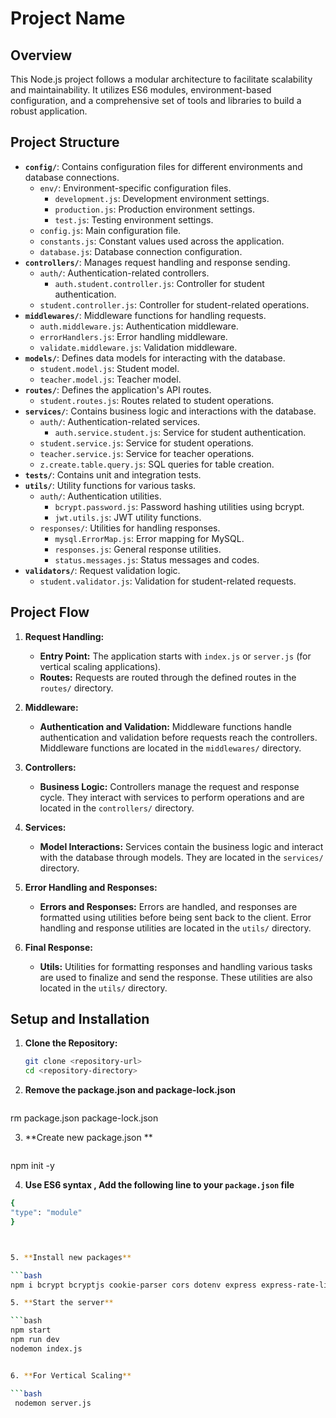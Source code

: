 # Project Name

## Overview

This Node.js project follows a modular architecture to facilitate scalability and maintainability. It utilizes ES6 modules, environment-based configuration, and a comprehensive set of tools and libraries to build a robust application.

## Project Structure

- **`config/`**: Contains configuration files for different environments and database connections.
  - `env/`: Environment-specific configuration files.
    - `development.js`: Development environment settings.
    - `production.js`: Production environment settings.
    - `test.js`: Testing environment settings.
  - `config.js`: Main configuration file.
  - `constants.js`: Constant values used across the application.
  - `database.js`: Database connection configuration.
- **`controllers/`**: Manages request handling and response sending.
  - `auth/`: Authentication-related controllers.
    - `auth.student.controller.js`: Controller for student authentication.
  - `student.controller.js`: Controller for student-related operations.
- **`middlewares/`**: Middleware functions for handling requests.
  - `auth.middleware.js`: Authentication middleware.
  - `errorHandlers.js`: Error handling middleware.
  - `validate.middleware.js`: Validation middleware.
- **`models/`**: Defines data models for interacting with the database.
  - `student.model.js`: Student model.
  - `teacher.model.js`: Teacher model.
- **`routes/`**: Defines the application's API routes.
  - `student.routes.js`: Routes related to student operations.
- **`services/`**: Contains business logic and interactions with the database.
  - `auth/`: Authentication-related services.
    - `auth.service.student.js`: Service for student authentication.
  - `student.service.js`: Service for student operations.
  - `teacher.service.js`: Service for teacher operations.
  - `z.create.table.query.js`: SQL queries for table creation.
- **`tests/`**: Contains unit and integration tests.
- **`utils/`**: Utility functions for various tasks.
  - `auth/`: Authentication utilities.
    - `bcrypt.password.js`: Password hashing utilities using bcrypt.
    - `jwt.utils.js`: JWT utility functions.
  - `responses/`: Utilities for handling responses.
    - `mysql.ErrorMap.js`: Error mapping for MySQL.
    - `responses.js`: General response utilities.
    - `status.messages.js`: Status messages and codes.
- **`validators/`**: Request validation logic.
  - `student.validator.js`: Validation for student-related requests.


## Project Flow

1. **Request Handling:**
   - **Entry Point:** The application starts with `index.js` or `server.js` (for vertical scaling applications).
   - **Routes:** Requests are routed through the defined routes in the `routes/` directory.

2. **Middleware:**
   - **Authentication and Validation:** Middleware functions handle authentication and validation before requests reach the controllers. Middleware functions are located in the `middlewares/` directory.

3. **Controllers:**
   - **Business Logic:** Controllers manage the request and response cycle. They interact with services to perform operations and are located in the `controllers/` directory.

4. **Services:**
   - **Model Interactions:** Services contain the business logic and interact with the database through models. They are located in the `services/` directory.

5. **Error Handling and Responses:**
   - **Errors and Responses:** Errors are handled, and responses are formatted using utilities before being sent back to the client. Error handling and response utilities are located in the `utils/` directory.

6. **Final Response:**
   - **Utils:** Utilities for formatting responses and handling various tasks are used to finalize and send the response. These utilities are also located in the `utils/` directory.

## Setup and Installation

1. **Clone the Repository:**

   ```bash
   git clone <repository-url>
   cd <repository-directory>


2. **Remove the package.json and package-lock.json**

   ```bash
 rm package.json package-lock.json



3. **Create new package.json **

   ```bash
 npm init -y



 4. **Use ES6 syntax , Add the following line to your `package.json` file**

   ```bash
{
  "type": "module"
} 



 5. **Install new packages**

   ```bash
 npm i bcrypt bcryptjs cookie-parser cors dotenv express express-rate-limit helmet joi jsonwebtoken mysql mysql2 nodemon uuid

 5. **Start the server**

   ```bash
   npm start 
   npm run dev 
   nodemon index.js


 6. **For Vertical Scaling**

   ```bash
    nodemon server.js

   



